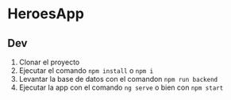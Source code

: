 # HeroesApp

## Dev
1. Clonar el proyecto 
2. Ejecutar el comando ```npm install``` o ```npm i```
3. Levantar la base de datos con el comandon ```npm run backend```
4. Ejecutar la app con el comando ```ng serve``` o bien con ```npm start```